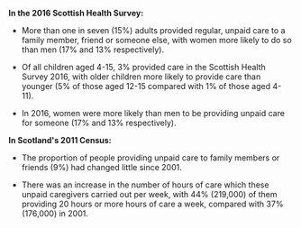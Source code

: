 **In the 2016 Scottish Health Survey:**

* More than one in seven (15%) adults provided regular, unpaid care to a family member, friend or someone else, with women more likely to do so than men (17% and 13% respectively).

* Of all children aged 4-15, 3% provided care in the Scottish Health Survey 2016, with older children more likely to provide care than younger (5% of those aged 12-15 compared with 1% of those aged 4-11).

* In 2016, women were more likely than men to be providing unpaid care for someone (17% and 13% respectively).


**In Scotland's 2011 Census:**

* The proportion of people providing unpaid care to family members or friends (9%) had changed little since 2001.

* There was an increase in the number of hours of care which these unpaid caregivers carried out per week, with 44% (219,000) of them providing 20 hours or more hours of care a week, compared with 37% (176,000) in 2001.
